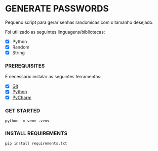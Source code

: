 # GENERATE PASSWORDS
Pequeno script para gerar senhas randomicas com o tamanho desejado.

Foi utilizado as seguintes linguagens/bibliotecas:
- [x] Python
- [x] Random
- [x] String

### PREREQUISITES
É necessário instalar as seguintes ferramentas:<br />
- [x] [Git](https://git-scm.com/) <br />
- [x] [Python](https://www.python.org/downloads/) <br />
- [x] [PyCharm](https://www.jetbrains.com/pt-br/pycharm/) <br />

### GET STARTED
``python -m venv .venv``

### INSTALL REQUIREMENTS
``pip install requirements.txt``